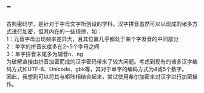 # -
古典密码学，是针对于字母文字所创设的学科。汉字拼音虽然可以以现成的诸多方式进行加密，但其内在的一些规律，如：  
1：元音字母出现频率差异大，且其位置几乎都处于某个字发音的中间部分  
2：单字的拼音长度多在2~5个字母之间  
3：单字拼音末尾多为辅音n、ng  
为破解直接由拼音加密而成的汉字密码带来了较大问题。考虑到现有的诸多汉字编码方式如UTF-8、Unicode、gbk等，其对于单字的编码方式为4或5个数字。  
因此，我想到可以将其与矩阵相结合起来，尝试使用希尔加密来对汉字进行加密操作。
